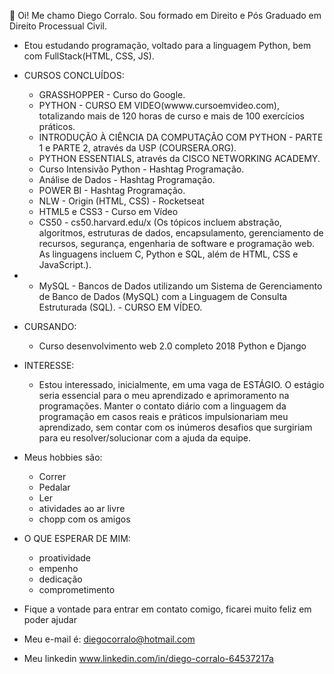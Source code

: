  👋 Oi! Me chamo Diego Corralo. Sou formado em Direito e Pós Graduado em Direito Processual Civil. 
- Etou estudando programação, voltado para a linguagem Python, bem com FullStack(HTML, CSS, JS). 

- CURSOS CONCLUÍDOS:
    - GRASSHOPPER - Curso do Google.
    - PYTHON - CURSO EM VIDEO(wwww.cursoemvideo.com), totalizando mais de 120 horas de curso e mais de 100 exercícios práticos.
    - INTRODUÇÃO À CIÊNCIA DA COMPUTAÇÃO COM PYTHON - PARTE 1 e PARTE 2, através da USP (COURSERA.ORG). 
    - PYTHON ESSENTIALS, através da CISCO NETWORKING ACADEMY.
    - Curso Intensivão Python - Hashtag Programação.
    - Análise de Dados - Hashtag Programação.
    - POWER BI - Hashtag Programação. 
    - NLW - Origin (HTML, CSS) - Rocketseat
    - HTML5 e CSS3 - Curso em Vídeo
    - CS50 -  cs50.harvard.edu/x (Os tópicos incluem abstração, algoritmos, estruturas de dados, encapsulamento, gerenciamento de recursos, segurança, engenharia de software e programação web. As linguagens incluem C, Python e SQL, além de HTML, CSS e JavaScript.).
-   - MySQL - Bancos de Dados utilizando um Sistema de Gerenciamento de Banco de Dados (MySQL) com a Linguagem de Consulta Estruturada (SQL). - CURSO EM VÍDEO.
      
- CURSANDO:  
    - Curso desenvolvimento web 2.0 completo 2018 Python e Django

- INTERESSE:
    - Estou interessado, inicialmente, em uma vaga de ESTÁGIO. O estágio seria essencial para o meu aprendizado e aprimoramento na programações. Manter o contato diário      com a linguagem da programação em casos reais e práticos impulsionariam meu aprendizado, sem contar com os inúmeros desafios que surgiriam para eu               resolver/solucionar com a ajuda da equipe. 

- Meus hobbies são:
    - Correr
    - Pedalar
    - Ler
    - atividades ao ar livre
    - chopp com os amigos 
  
- O QUE ESPERAR DE MIM:
    - proatividade
    - empenho
    - dedicação
    - comprometimento

- Fique a vontade para entrar em contato comigo, ficarei muito feliz em poder ajudar
- Meu e-mail é: diegocorralo@hotmail.com
- Meu linkedin www.linkedin.com/in/diego-corralo-64537217a 


